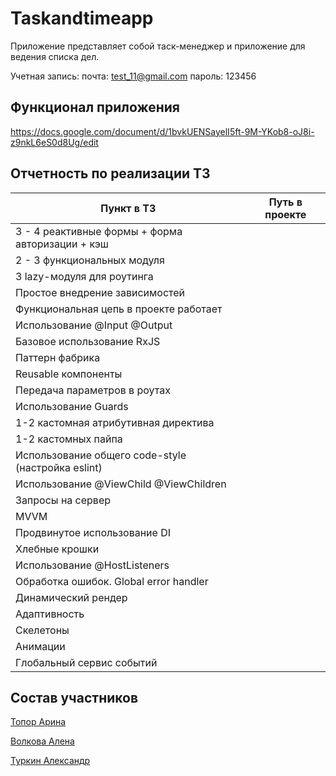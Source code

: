 # Taskandtimeapp

Приложение представляет собой таск-менеджер и приложение для ведения списка дел.

Учетная запись: почта: test_11@gmail.com пароль: 123456

## Функционал приложения

https://docs.google.com/document/d/1bvkUENSayelI5ft-9M-YKob8-oJ8i-z9nkL6eS0d8Ug/edit

## Отчетность по реализации ТЗ

| Пункт в ТЗ                                         | Путь в проекте |
| -------------------------------------------------- | -------------- |
| 3 - 4 реактивные формы + форма авторизации + кэш   |                |
| 2 - 3 функциональных модуля                        |                |
| 3 lazy-модуля для роутинга                         |                |
| Простое внедрение зависимостей                     |                |
| Функциональная цепь в проекте работает             |                |
| Использование @Input @Output                       |                |
| Базовое использование RxJS                         |                |
| Паттерн фабрика                                    |                |
| Reusable компоненты                                |                |
| Передача параметров в роутах                       |                |
| Использование Guards                               |                |
| 1-2 кастомная атрибутивная директива               |                |
| 1-2 кастомных пайпа                                |                |
| Использование общего code-style (настройка eslint) |                |
| Использование @ViewChild @ViewChildren             |                |
| Запросы на сервер                                  |                |
| MVVM                                               |                |
| Продвинутое использование DI                       |                |
| Хлебные крошки                                     |                |
| Использование @HostListeners                       |                |
| Обработка ошибок. Global error handler             |                |
| Динамический рендер                                |                |
| Адаптивность                                       |                |
| Скелетоны                                          |                |
| Анимации                                           |                |
| Глобальный сервис событий                          |                |

## Состав участников

[Топор Арина](https://github.com/ArinaTopor)

[Волкова Алена](https://github.com/nenichv)

[Туркин Александр](https://github.com/Profitro1ka)
